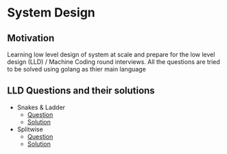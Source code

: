 # System Design

## Motivation
Learning low level design of system at scale and prepare for the low level design (LLD) / Machine Coding round interviews.
All the questions are tried to be solved using golang as thier main language

## LLD Questions and their solutions
- Snakes & Ladder
  - [Question](https://github.com/Vishalj32/system-design/tree/main/low-level-designs/snakes-n-ladders#snake-and-ladder-game)
  - [Solution](https://github.com/Vishalj32/system-design/tree/main/low-level-designs/snakes-n-ladders)
- Splitwise
  - [Question](https://github.com/Vishalj32/system-design/tree/main/low-level-designs/splitwise#expense-sharing-application)
  - [Solution](https://github.com/Vishalj32/system-design/tree/main/low-level-designs/splitwise)

